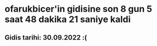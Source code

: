 # ofarukbicer'in gidisine son 8 gun 5 saat 48 dakika 21 saniye kaldi

## Gidis tarihi: 30.09.2022 :(